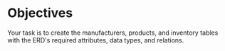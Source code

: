 # Objectives

Your task is to create the manufacturers, products, and inventory tables with the ERD's required attributes, data types, and relations.
